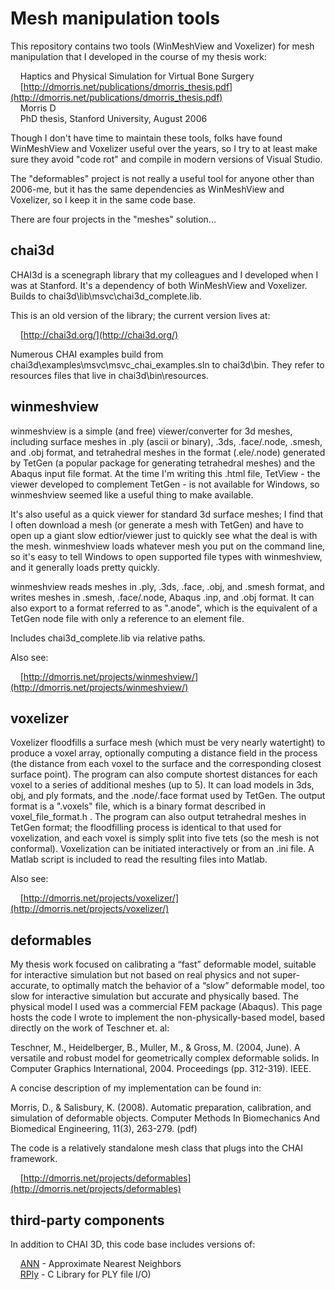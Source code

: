 # Mesh manipulation tools

This repository contains two tools (WinMeshView and Voxelizer) for mesh manipulation that I developed in the course of my thesis work:

&nbsp;&nbsp;&nbsp;&nbsp;Haptics and Physical Simulation for Virtual Bone Surgery  
&nbsp;&nbsp;&nbsp;&nbsp;[http://dmorris.net/publications/dmorris_thesis.pdf](http://dmorris.net/publications/dmorris_thesis.pdf)  
&nbsp;&nbsp;&nbsp;&nbsp;Morris D  
&nbsp;&nbsp;&nbsp;&nbsp;PhD thesis, Stanford University, August 2006</div>

Though I don't have time to maintain these tools, folks have found WinMeshView and Voxelizer useful over the years, so I try to at least make sure they avoid "code rot" and compile in modern versions of Visual Studio.

The "deformables" project is not really a useful tool for anyone other than 2006-me, but it has the same dependencies as WinMeshView and Voxelizer, so I keep it in the same code base.

There are four projects in the "meshes" solution...


## chai3d

CHAI3d is a scenegraph library that my colleagues and I developed when I was at Stanford.  It's a dependency of both WinMeshView and Voxelizer.  Builds to chai3d\lib\msvc\chai3d_complete.lib.  

This is an old version of the library; the current version lives at:

&nbsp;&nbsp;&nbsp;&nbsp;[http://chai3d.org/](http://chai3d.org/)

Numerous CHAI examples build from chai3d\examples\msvc\msvc_chai_examples.sln to chai3d\bin.  They refer to resources files that live in chai3d\bin\resources.


## winmeshview

winmeshview is a simple (and free) viewer/converter for 3d meshes, including surface meshes in .ply (ascii or binary), .3ds, .face/.node, .smesh, and .obj format, and tetrahedral meshes in the format (.ele/.node) generated by TetGen (a popular package for generating tetrahedral meshes) and the Abaqus input file format. At the time I'm writing this .html file, TetView - the viewer developed to complement TetGen - is not available for Windows, so winmeshview seemed like a useful thing to make available.

It's also useful as a quick viewer for standard 3d surface meshes; I find that I often download a mesh (or generate a mesh with TetGen) and have to open up a giant slow edtior/viewer just to quickly see what the deal is with the mesh. winmeshview loads whatever mesh you put on the command line, so it's easy to tell Windows to open supported file types with winmeshview, and it generally loads pretty quickly.

winmeshview reads meshes in .ply, .3ds, .face, .obj, and .smesh format, and writes meshes in .smesh, .face/.node, Abaqus .inp, and .obj format. It can also export to a format referred to as ".anode", which is the equivalent of a TetGen node file with only a reference to an element file.

Includes chai3d_complete.lib via relative paths.

Also see:

&nbsp;&nbsp;&nbsp;&nbsp;[http://dmorris.net/projects/winmeshview/](http://dmorris.net/projects/winmeshview/)


## voxelizer

Voxelizer floodfills a surface mesh (which must be very nearly watertight) to produce a voxel array, optionally computing a distance field in the process (the distance from each voxel to the surface and the corresponding closest surface point). The program can also compute shortest distances for each voxel to a series of additional meshes (up to 5). It can load models in 3ds, obj, and ply formats, and the .node/.face format used by TetGen. The output format is a ".voxels" file, which is a binary format described in voxel_file_format.h . The program can also output tetrahedral meshes in TetGen format; the floodfilling process is identical to that used for voxelization, and each voxel is simply split into five tets (so the mesh is not conformal). Voxelization can be initiated interactively or from an .ini file. A Matlab script is included to read the resulting files into Matlab.

Also see:

&nbsp;&nbsp;&nbsp;&nbsp;[http://dmorris.net/projects/voxelizer/](http://dmorris.net/projects/voxelizer/)


## deformables

My thesis work focused on calibrating a “fast” deformable model, suitable for interactive simulation but not based on real physics and not super-accurate, to optimally match the behavior of a “slow” deformable model, too slow for interactive simulation but accurate and physically based. The physical model I used was a commercial FEM package (Abaqus). This page hosts the code I wrote to implement the non-physically-based model, based directly on the work of Teschner et. al:

Teschner, M., Heidelberger, B., Muller, M., & Gross, M. (2004, June). A versatile and robust model for geometrically complex deformable solids. In Computer Graphics International, 2004. Proceedings (pp. 312-319). IEEE.

A concise description of my implementation can be found in:

Morris, D., & Salisbury, K. (2008). Automatic preparation, calibration, and simulation of deformable objects. Computer Methods In Biomechanics And Biomedical Engineering, 11(3), 263-279. (pdf)

The code is a relatively standalone mesh class that plugs into the CHAI framework.

&nbsp;&nbsp;&nbsp;&nbsp;[http://dmorris.net/projects/deformables](http://dmorris.net/projects/deformables)


## third-party components

In addition to CHAI 3D, this code base includes versions of:

&nbsp;&nbsp;&nbsp;&nbsp;[ANN](http://www.cs.umd.edu/~mount/ANN/) - Approximate Nearest Neighbors  
&nbsp;&nbsp;&nbsp;&nbsp;[RPly](https://github.com/lkiesow/librply) - C Library for PLY file I/O)
